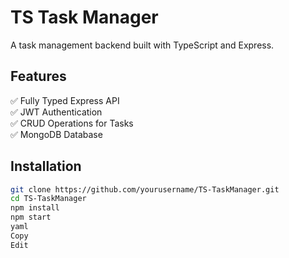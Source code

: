# TS Task Manager

A task management backend built with TypeScript and Express.

## Features
✅ Fully Typed Express API  
✅ JWT Authentication  
✅ CRUD Operations for Tasks  
✅ MongoDB Database  

## Installation

```bash
git clone https://github.com/yourusername/TS-TaskManager.git
cd TS-TaskManager
npm install
npm start
yaml
Copy
Edit
